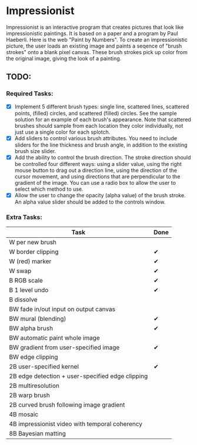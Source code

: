 # Impressionist

Impressionist is an interactive program that creates pictures that look like impressionistic paintings. It is based on a paper and a program by Paul Haeberli. Here is the web "Paint by Numbers".
To create an impressionistic picture, the user loads an existing image and paints a seqence of "brush strokes" onto a blank pixel canvas. These brush strokes pick up color from the original image, giving the look of a painting.

## TODO:

### Required Tasks:

- [x] Implement 5 different brush types: single line, scattered lines, scattered points, (filled) circles, and scattered (filled) circles. See the sample solution for an example of each brush's appearance. Note that scattered brushes should sample from each location they color individually, not just use a single color for each splotch.
- [x] Add sliders to control various brush attributes. You need to include sliders for the line thickness and brush angle, in addition to the existing brush size slider.
- [x] Add the ability to control the brush direction. The stroke direction should be controlled four different ways: using a slider value, using the right mouse button to drag out a direction line, using the direction of the cursor movement, and using directions that are perpendicular to the gradient of the image. You can use a radio box to allow the user to select which method to use.
- [x] Allow the user to change the opacity (alpha value) of the brush stroke. An alpha value slider should be added to the controls window.

### Extra Tasks:

| Task      | Done |
| -| -- |
| W per new brush |
| W border clipping | ✔ |
| W (red) marker | 	✔ |
| W swap | 	✔ |
| B RGB scale | ✔ |
| B 1 level undo | 	✔ |
| B dissolve |
| BW fade in/out input on output canvas |
| BW mural (blending) | ✔ |
| BW alpha brush | ✔ |
| BW automatic paint whole image |
| BW gradient from user-specified image | ✔ |
| BW edge clipping |
| 2B user-specified kernel | ✔ |
| 2B edge detection + user-specified edge clipping |
| 2B multiresolution |
| 2B warp brush |
| 2B curved brush following image gradient |
| 4B mosaic |
| 4B impressionist video with temporal coherency |
| 8B Bayesian matting |